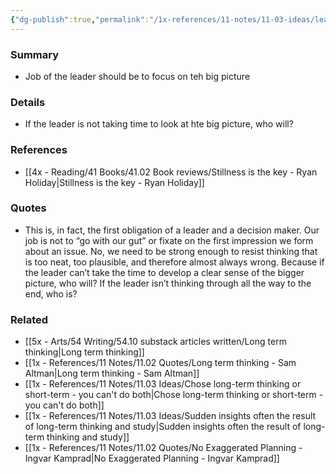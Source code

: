 ```yaml
---
{"dg-publish":true,"permalink":"/1x-references/11-notes/11-03-ideas/leaders-job-is-to-think-of-the-big-picture/","title":"Leaders job is to think of the big picture","created":"2024-03-08T21:29:00.504+03:00","updated":"2024-03-08T21:33:51.528+03:00"}
---
```



### Summary
- Job of the leader should be to focus on teh big picture

### Details
- If the leader is not taking time to look at hte big picture, who will?

### References
- [[4x - Reading/41 Books/41.02 Book reviews/Stillness is the key - Ryan Holiday\|Stillness is the key - Ryan Holiday]]

### Quotes
- This is, in fact, the first obligation of a leader and a decision maker. Our job is not to “go with our gut” or fixate on the first impression we form about an issue. No, we need to be strong enough to resist thinking that is too neat, too plausible, and therefore almost always wrong. Because if the leader can’t take the time to develop a clear sense of the bigger picture, who will? If the leader isn’t thinking through all the way to the end, who is?


### Related
- [[5x - Arts/54 Writing/54.10 substack articles written/Long term thinking\|Long term thinking]]
- [[1x - References/11 Notes/11.02 Quotes/Long term thinking - Sam Altman\|Long term thinking - Sam Altman]]
- [[1x - References/11 Notes/11.03 Ideas/Chose long-term thinking or short-term - you can't do both\|Chose long-term thinking or short-term - you can't do both]]
- [[1x - References/11 Notes/11.03 Ideas/Sudden insights often the result of long-term thinking and study\|Sudden insights often the result of long-term thinking and study]]
- [[1x - References/11 Notes/11.02 Quotes/No Exaggerated Planning - Ingvar Kamprad\|No Exaggerated Planning - Ingvar Kamprad]]
